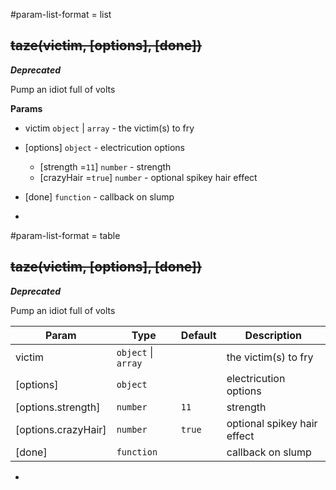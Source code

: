 #param-list-format = list
<a name="taze"></a>
## ~~taze(victim, [options], [done])~~
***Deprecated***

Pump an idiot full of volts

**Params**

- victim <code>object</code> | <code>array</code> - the victim(s) to fry  
- \[options\] <code>object</code> - electricution options  
  - \[strength =<code>11</code>\] <code>number</code> - strength  
  - \[crazyHair =<code>true</code>\] <code>number</code> - optional spikey hair effect  
- \[done\] <code>function</code> - callback on slump  



-



#param-list-format = table
<a name="taze"></a>
## ~~taze(victim, [options], [done])~~
***Deprecated***

Pump an idiot full of volts

| Param | Type | Default | Description |
| --- | --- | --- | --- |
| victim | <code>object</code> \| <code>array</code> |  | the victim(s) to fry |
| [options] | <code>object</code> |  | electricution options |
| [options.strength] | <code>number</code> | <code>11</code> | strength |
| [options.crazyHair] | <code>number</code> | <code>true</code> | optional spikey hair effect |
| [done] | <code>function</code> |  | callback on slump |



-


